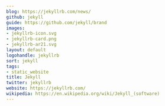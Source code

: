 ```yaml
---
blog: https://jekyllrb.com/news/
github: jekyll
guide: https://github.com/jekyll/brand
images:
- jekyllrb-icon.svg
- jekyllrb-card.png
- jekyllrb-ar21.svg
layout: default
logohandle: jekyllrb
sort: jekyll
tags:
- static_website
title: Jekyll
twitter: jekyllrb
website: https://jekyllrb.com/
wikipedia: https://en.wikipedia.org/wiki/Jekyll_(software)
---
```

